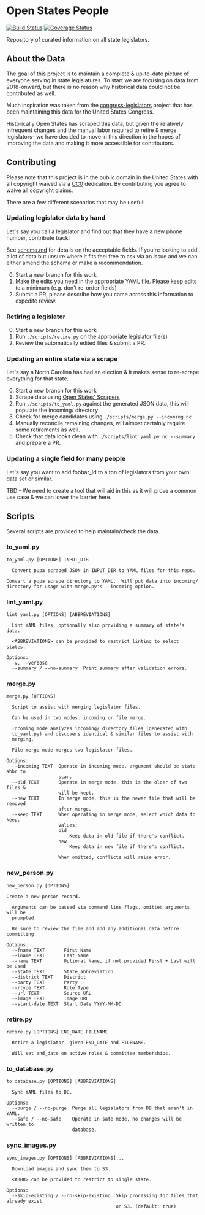 # Open States People

[![Build Status](https://travis-ci.org/openstates/people.svg?branch=master)](https://travis-ci.org/openstates/people)
[![Coverage Status](https://coveralls.io/repos/github/openstates/people/badge.svg?branch=master)](https://coveralls.io/github/openstates/people?branch=master)

Repository of curated information on all state legislators.


## About the Data

The goal of this project is to maintain a complete & up-to-date picture of everyone serving in state legislatures.  To start we are focusing on data from 2018-onward, but there is no reason why historical data could not be contributed as well.

Much inspiration was taken from the [congress-legislators](https://github.com/unitedstates/congress-legislators) project that has been maintaining this data for the United States Congress.

Historically Open States has scraped this data, but given the relatively infrequent changes and the manual labor required to retire & merge legislators- we have decided to move in this direction in the hopes of improving the data and making it more accessible for contributors.

## Contributing

Please note that this project is in the public domain in the United States with all copyright waived via a [CC0](https://creativecommons.org/publicdomain/zero/1.0/) dedication.  By contributing you agree to waive all copyright claims.

There are a few different scenarios that may be useful:

### Updating legislator data by hand

Let's say you call a legislator and find out that they have a new phone number, contribute back!

See [schema.md](schema.md) for details on the acceptable fields.  If you're looking to add a lot of data but unsure where it fits feel free to ask via an issue and we can either amend the schema or make a recommendation.

0. Start a new branch for this work
1. Make the edits you need in the appropriate YAML file.  Please keep edits to a minimum (e.g. don't re-order fields)
2. Submit a PR, please describe how you came across this information to expedite review.

### Retiring a legislator

0. Start a new branch for this work
1. Run `./scripts/retire.py` on the appropriate legislator file(s)
2. Review the automatically edited files & submit a PR.

### Updating an entire state via a scrape

Let's say a North Carolina has had an election & it makes sense to re-scrape everything for that state.

0. Start a new branch for this work
1. Scrape data using [Open States' Scrapers](https://github.com/openstates/openstates)
2. Run `./scripts/to_yaml.py` against the generated JSON data, this will populate the incoming/ directory 
3. Check for merge candidates using `./scripts/merge.py --incoming nc`
4. Manually reconcile remaining changes, will almost certainly require some retirements as well.
5. Check that data looks clean with `./scripts/lint_yaml.py nc --summary` and prepare a PR.

### Updating a single field for many people

Let's say you want to add foobar_id to a ton of legislators from your own data set or similar.

TBD - We need to create a tool that will aid in this as it will prove a common use case & we can lower the barrier here.

## Scripts

Several scripts are provided to help maintain/check the data.

### to_yaml.py
```
to_yaml.py [OPTIONS] INPUT_DIR

  Convert pupa scraped JSON in INPUT_DIR to YAML files for this repo.

Convert a pupa scrape directory to YAML.  Will put data into incoming/
directory for usage with merge.py's --incoming option.
```

### lint_yaml.py
```
lint_yaml.py [OPTIONS] [ABBREVIATIONS]

  Lint YAML files, optionally also providing a summary of state's data.

  <ABBREVIATIONS> can be provided to restrict linting to select states.

Options:
  -v, --verbose
  --summary / --no-summary  Print summary after validation errors.
```

### merge.py
```
merge.py [OPTIONS]

  Script to assist with merging legislator files.

  Can be used in two modes: incoming or file merge.

  Incoming mode analyzes incoming/ directory files (generated with
  to_yaml.py) and discovers identical & similar files to assist with
  merging.

  File merge mode merges two legislator files.

Options:
  --incoming TEXT  Operate in incoming mode, argument should be state abbr to
                   scan.
  --old TEXT       Operate in merge mode, this is the older of two files &
                   will be kept.
  --new TEXT       In merge mode, this is the newer file that will be removed
                   after merge.
  --keep TEXT      When operating in merge mode, select which data to keep.
                   Values:
                   old
                       Keep data in old file if there's conflict.
                   new
                       Keep data in new file if there's conflict.

                   When omitted, conflicts will raise error.
```

### new_person.py
```
new_person.py [OPTIONS]

Create a new person record.

  Arguments can be passed via command line flags, omitted arguments will be
  prompted.

  Be sure to review the file and add any additional data before committing.

Options:
  --fname TEXT       First Name
  --lname TEXT       Last Name
  --name TEXT        Optional Name, if not provided First + Last will be used
  --state TEXT       State abbreviation
  --district TEXT    District
  --party TEXT       Party
  --rtype TEXT       Role Type
  --url TEXT         Source URL
  --image TEXT       Image URL
  --start-date TEXT  Start Date YYYY-MM-DD
```

### retire.py
```
retire.py [OPTIONS] END_DATE FILENAME

  Retire a legislator, given END_DATE and FILENAME.

  Will set end_date on active roles & committee memberships.
```

### to_database.py
```
to_database.py [OPTIONS] [ABBREVIATIONS]

  Sync YAML files to DB.

Options:
  --purge / --no-purge  Purge all legislators from DB that aren't in YAML.
  --safe / --no-safe    Operate in safe mode, no changes will be written to
                        database.
```

### sync_images.py
```
sync_images.py [OPTIONS] [ABBREVIATIONS]...

  Download images and sync them to S3.

  <ABBR> can be provided to restrict to single state.

Options:
  --skip-existing / --no-skip-existing  Skip processing for files that already exist
                                        on S3. (default: true)
  ```
